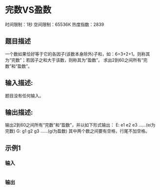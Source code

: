 # 完数VS盈数
时间限制：1秒 空间限制：65536K 热度指数：2839

## 题目描述
一个数如果恰好等于它的各因子(该数本身除外)子和，如：6=3+2+1。则称其为“完数”；若因子之和大于该数，则称其为“盈数”。 求出2到60之间所有“完数”和“盈数”。

## 输入描述:
题目没有任何输入。

## 输出描述:
输出2到60之间所有“完数”和“盈数”，并以如下形式输出：
E: e1 e2 e3 ......(ei为完数)
G: g1 g2 g3 ......(gi为盈数)
其中两个数之间要有空格，行尾不加空格。

## 示例1
### 输入
```
```

### 输出
```
```
